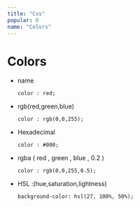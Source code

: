 ```yaml
---
title: "Css"
popular: 0
name: "Colors"
---
```


# Colors

- name

  ```
  color : red;
  ```

- rgb(red,green,blue)

  ```
  color : rgb(0,0,255);
  ```

- Hexadecimal

  ```
  color : #000;
  ```

- rgba ( red , green , blue , 0.2 )

  ```
  color : rgb(0,0,255,0.5);
  ```

- HSL :(hue,saturation,lightness)

  ```
  background-color: hsl(27, 100%, 50%);
  ```
